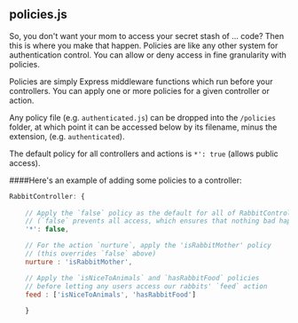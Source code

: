 <span id="policies.js"></span>
## policies.js
So, you don't want your mom to access your secret stash of ... code?  Then this is where you make that happen.  Policies are like any other system for authentication control.  You can allow or deny access in fine granularity with policies.

Policies are simply Express middleware functions which run before your controllers. You can apply one or more policies for a given controller or action.

Any policy file (e.g. `authenticated.js`) can be dropped into the `/policies` folder, at which point it can be accessed below by its filename, minus the extension, (e.g. `authenticated`).


The default policy for all controllers and actions is `*': true`  (allows public access).


####Here's an example of adding some policies to a controller:
```javascript
RabbitController: {
	
	// Apply the `false` policy as the default for all of RabbitController's actions
	// (`false` prevents all access, which ensures that nothing bad happens to our rabbits)
	'*': false,

	// For the action `nurture`, apply the 'isRabbitMother' policy 
	// (this overrides `false` above)
	nurture	: 'isRabbitMother',

	// Apply the `isNiceToAnimals` and `hasRabbitFood` policies
	// before letting any users access our rabbits' `feed` action
	feed : ['isNiceToAnimals', 'hasRabbitFood']
	
	}
```
